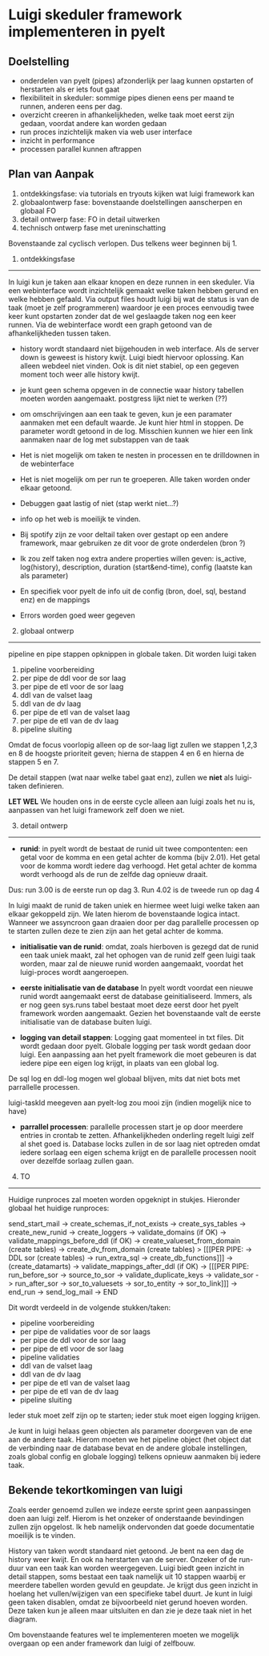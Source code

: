 



Luigi skeduler framework implementeren in pyelt
==============================================

Doelstelling
------------

  - onderdelen van pyelt (pipes) afzonderlijk per laag kunnen opstarten of herstarten als er iets fout gaat
  - flexibiliteit in skeduler: sommige pipes dienen eens per maand te runnen, anderen eens per dag.
  - overzicht creeren in afhankelijkheden, welke taak moet eerst zijn gedaan, voordat andere kan worden gedaan
  - run proces inzichtelijk maken via web user interface 
  - inzicht in performance
  - processen parallel kunnen aftrappen
  
Plan van Aanpak
--------------

1. ontdekkingsfase: via tutorials en tryouts kijken wat luigi framework kan
2. globaalontwerp fase: bovenstaande doelstellingen aanscherpen en globaal FO
3. detail ontwerp fase: FO in detail uitwerken
4. technisch ontwerp fase met ureninschatting

Bovenstaande zal cyclisch verlopen. Dus telkens weer beginnen bij 1.

1. ontdekkingsfase
----------------

In luigi kun je taken aan elkaar knopen en deze runnen in een skeduler. Via een webinterface wordt inzichtelijk gemaakt welke taken hebben gerund en welke hebben gefaald. Via output files houdt luigi bij wat de status is van de taak (moet je zelf programmeren) waardoor je een proces eenvoudig twee keer kunt opstarten zonder dat de wel geslaagde taken nog een keer runnen.
Via de webinterface wordt een graph getoond van de afhankelijkheden tussen taken.

 - history wordt standaard niet bijgehouden in web interface. Als de server down is geweest is history kwijt. Luigi biedt hiervoor oplossing. Kan alleen webdeel niet vinden. Ook is dit niet stabiel, op een gegeven moment toch weer alle history kwijt.

- je kunt geen schema opgeven in de connectie waar history tabellen moeten worden aangemaakt. postgress lijkt niet te werken (??)
 
 - om omschrijvingen aan een taak te geven, kun je een paramater aanmaken met een default waarde. Je kunt hier html in stoppen. De parameter wordt getoond in de log.
 Misschien kunnen we hier een link aanmaken naar de log met substappen van de taak 

- Het is niet mogelijk om taken te nesten in processen en te drilldownen in de webinterface

- Het is niet mogelijk om per run te groeperen. Alle taken worden onder elkaar getoond.

- Debuggen gaat lastig of niet (stap werkt niet...?)

- info op het web is moeilijk te vinden. 

- Bij spotify zijn ze voor deltail taken over gestapt op een andere framework, maar gebruiken ze dit voor de grote onderdelen (bron ?)

- Ik zou zelf taken nog extra andere properties willen geven: is_active, log(history), description, duration (start&end-time), config (laatste kan als parameter)

- En specifiek voor pyelt de info uit de config (bron, doel, sql, bestand enz) en de mappings  

- Errors worden goed weer gegeven



2. globaal ontwerp
----------------

pipeline en pipe stappen opknippen in globale taken. Dit worden luigi taken

  1. pipeline voorbereiding
  2. per pipe de ddl voor de sor laag
  3. per pipe de etl voor de sor laag
  4. ddl van de valset laag
  5. ddl van de dv laag
  6. per pipe de etl van de valset laag
  7. per pipe de etl van de dv laag
  8. pipeline sluiting

Omdat de focus voorlopig alleen op de sor-laag ligt zullen we stappen 1,2,3 en 8 de hoogste prioriteit geven; hierna de stappen 4 en 6 en hierna de stappen 5 en 7.

De detail stappen (wat naar welke tabel gaat enz), zullen we **niet** als luigi-taken definieren.

**LET WEL** We houden ons in de eerste cycle alleen aan luigi zoals het nu is, aanpassen van het luigi framework zelf doen we niet.

3. detail ontwerp
----------------

  - **runid**:
  in pyelt wordt de bestaat de runid uit twee compontenten: een getal voor de komma en een getal achter de komma (bijv 2.01). Het getal voor de komma wordt iedere dag verhoogd. Het getal achter de komma wordt verhoogd als de run de zelfde dag opnieuw draait.
  
  Dus: run 3.00 is de eerste run op dag 3. Run 4.02 is de tweede run op dag 4
  
  In luigi maakt de runid de taken uniek en hiermee weet luigi welke taken aan elkaar gekoppeld zijn. We laten hierom de bovenstaande logica intact.
  Wanneer we assyncroon gaan draaien door per dag parallelle processen op te starten zullen deze te zien zijn aan het getal achter de komma. 

  - **initialisatie van de runid**: omdat, zoals hierboven is gezegd dat de runid een taak uniek maakt, zal het ophogen van de runid zelf geen luigi taak worden, maar zal de nieuwe runid worden aangemaakt, voordat het luigi-proces wordt aangeroepen.


  - **eerste initialisatie van de database** In pyelt wordt voordat een nieuwe runid wordt aangemaakt eerst de database geinitialiseerd. Immers, als er nog geen sys.runs tabel bestaat moet deze eerst door het pyelt framework worden aangemaakt. Gezien het bovenstaande valt de eerste initialisatie van de database buiten luigi.
  
  - **logging van detail stappen**: Logging gaat momenteel in txt files. Dit wordt gedaan door pyelt. Globale logging per task wordt gedaan door luigi. Een aanpassing aan het pyelt framework die moet gebeuren is dat iedere pipe een eigen log krijgt, in plaats van een global log.
  
  De sql log en ddl-log mogen wel globaal blijven, mits dat niet bots met parrallelle processen.
  
  luigi-taskId meegeven aan pyelt-log zou mooi zijn (indien mogelijk nice to have)

- **parrallel processen**: parallelle processen start je op door meerdere entries in crontab te zetten. Afhankelijkheden onderling regelt luigi zelf al shet goed is. 
Database locks zullen in de sor laag niet optreden omdat iedere sorlaag een eigen schema krijgt en de parallelle processen nooit over dezelfde sorlaag zullen gaan.



4. TO
----

Huidige runproces zal moeten worden opgeknipt in stukjes. Hieronder globaal het huidige runproces:

send_start_mail -> create_schemas_if_not_exists -> create_sys_tables -> create_new_runid -> create_loggers -> validate_domains (if OK) -> validate_mappings_before_ddl (if OK) -> create_valueset_from_domain (create tables) -> create_dv_from_domain (create tables)  >
[[[PER PIPE: -> DDL sor (create tables) -> run_extra_sql -> create_db_functions]]]  ->
(create_datamarts) -> validate_mappings_after_ddl (if OK) ->
[[[PER PIPE: run_before_sor -> source_to_sor -> validate_duplicate_keys -> validate_sor -> run_after_sor ->
sor_to_valuesets -> sor_to_entity -> sor_to_link]]] ->
end_run -> send_log_mail -> END

Dit wordt verdeeld in de volgende stukken/taken:

- pipeline voorbereiding
- per pipe de validaties voor de sor laags
- per pipe de ddl voor de sor laag
- per pipe de etl voor de sor laag
- pipeline validaties
- ddl van de valset laag
- ddl van de dv laag
- per pipe de etl van de valset laag
- per pipe de etl van de dv laag
- pipeline sluiting

Ieder stuk moet zelf zijn op te starten; ieder stuk moet eigen logging krijgen.

Je kunt in luigi helaas geen objecten als parameter doorgeven van de ene aan de andere taak. Hierom moeten we het pipeline object (het object dat de verbinding naar de database bevat en de andere globale instellingen, zoals global config en globale logging) telkens opnieuw aanmaken bij iedere taak.

Bekende tekortkomingen van luigi
--------------------------------

Zoals eerder genoemd zullen we indeze eerste sprint geen aanpassingen doen aan luigi zelf. Hierom is het onzeker of onderstaande bevindingen zullen zijn opgelost. Ik heb namelijk ondervonden dat goede documentatie moeilijk is te vinden.

History van taken wordt standaard niet getoond. Je bent na een dag de history weer kwijt. En ook na herstarten van de server.
Onzeker of de run-duur van een taak kan worden weergegeven.
Luigi biedt geen inzicht in detail stappen, soms bestaat een taak namelijk uit 10 stappen waarbij er meerdere tabellen worden gevuld en geupdate. Je krijgt dus geen inzicht in hoelang het vullen/wijzigen van een specifieke tabel duurt.
Je kunt in luigi geen taken disablen, omdat ze bijvoorbeeld niet gerund hoeven worden. Deze taken kun je alleen maar uitsluiten en dan zie je deze taak niet in het diagram.


Om bovenstaande features wel te implementeren moeten we mogelijk overgaan op een ander framework dan luigi of zelfbouw.








